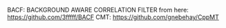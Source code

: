 BACF: BACKGROUND AWARE CORRELATION FILTER from here: https://github.com/3fffff/BACF
CMT: https://github.com/gnebehay/CppMT
